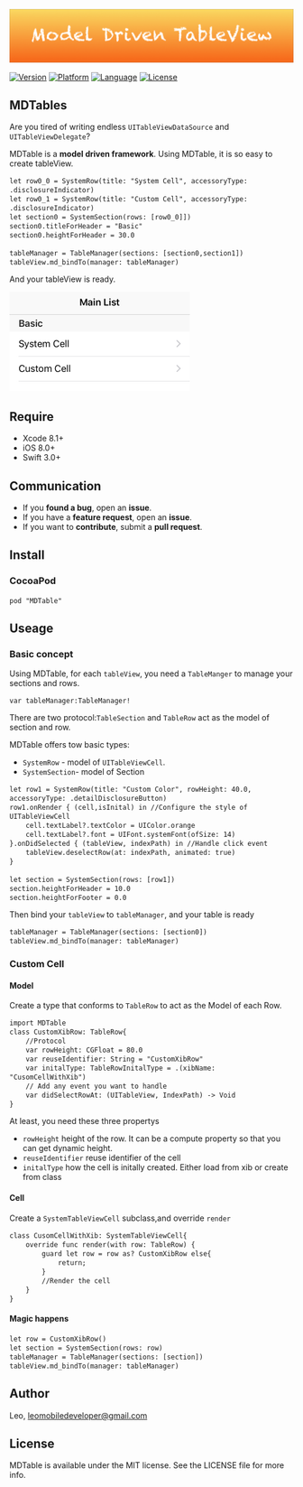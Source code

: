 <p align="center">

<img src="./Logo/Logo.png"/>

</p>


 [![Version](https://img.shields.io/cocoapods/v/MDTable.svg?style=flat)](http://cocoapods.org/pods/MDTable)  [![Platform](http://img.shields.io/badge/platform-ios-blue.svg?style=flat
)](https://developer.apple.com/iphone/index.action)
 [![Language](https://img.shields.io/badge/language-swift%203.0-brightgreen.svg?style=flat
)](https://developer.apple.com/swift)
 [![License](http://img.shields.io/badge/license-MIT-lightgrey.svg?style=flat
)](http://mit-license.org)

## MDTables

Are you tired of writing endless `UITableViewDataSource` and `UITableViewDelegate`?

MDTable is a **model driven framework**. Using MDTable, it is so easy to create tableView.

```
let row0_0 = SystemRow(title: "System Cell", accessoryType: .disclosureIndicator)
let row0_1 = SystemRow(title: "Custom Cell", accessoryType: .disclosureIndicator)
let section0 = SystemSection(rows: [row0_0]])
section0.titleForHeader = "Basic"
section0.heightForHeader = 30.0

tableManager = TableManager(sections: [section0,section1])
tableView.md_bindTo(manager: tableManager)
```

And your tableView is ready.

<img src="./Screenshot/MainList.png" width="320">


## Require

- Xcode 8.1+
- iOS 8.0+ 
- Swift 3.0+

## Communication

- If you **found a bug**, open an **issue**.
- If you have a **feature request**, open an **issue**.
- If you want to **contribute**, submit a **pull request**.


## Install

### CocoaPod

```
pod "MDTable"
```

## Useage

### Basic concept

Using MDTable, for each `tableView`, you need a `TableManger` to manage your sections and rows.

```
var tableManager:TableManager!
```

There are two protocol:`TableSection` and `TableRow` act as the model of section and row.

MDTable offers tow basic types:

- `SystemRow` - model of `UITableViewCell`.
- `SystemSection`- model of Section

```
let row1 = SystemRow(title: "Custom Color", rowHeight: 40.0, accessoryType: .detailDisclosureButton)
row1.onRender { (cell,isInital) in //Configure the style of UITableViewCell
    cell.textLabel?.textColor = UIColor.orange
    cell.textLabel?.font = UIFont.systemFont(ofSize: 14)
}.onDidSelected { (tableView, indexPath) in //Handle click event
    tableView.deselectRow(at: indexPath, animated: true)
}

let section = SystemSection(rows: [row1])
section.heightForHeader = 10.0
section.heightForFooter = 0.0
```

Then bind your `tableView` to `tableManager`, and your table is ready

```
tableManager = TableManager(sections: [section0])
tableView.md_bindTo(manager: tableManager)
```

### Custom Cell

#### Model

Create a type that conforms to `TableRow` to act as the Model of each Row.

```
import MDTable
class CustomXibRow: TableRow{
    //Protocol
    var rowHeight: CGFloat = 80.0
    var reuseIdentifier: String = "CustomXibRow"
    var initalType: TableRowInitalType = .(xibName: "CusomCellWithXib")
    // Add any event you want to handle
    var didSelectRowAt: (UITableView, IndexPath) -> Void
}
```

At least, you need these three propertys

- `rowHeight` height of the row. It can be a compute property so that you can get dynamic height.
- `reuseIdentifier` reuse identifier of the cell
- `initalType` how the cell is initally created. Either load from xib or create from class

#### Cell

Create a `SystemTableViewCell` subclass,and override `render`

```
class CusomCellWithXib: SystemTableViewCell{    
    override func render(with row: TableRow) {
        guard let row = row as? CustomXibRow else{
            return;
        }
        //Render the cell 
    }
}
```

#### Magic happens

```
let row = CustomXibRow()
let section = SystemSection(rows: row)
tableManager = TableManager(sections: [section])
tableView.md_bindTo(manager: tableManager)
```

## Author

Leo, leomobiledeveloper@gmail.com

## License

MDTable is available under the MIT license. See the LICENSE file for more info.
